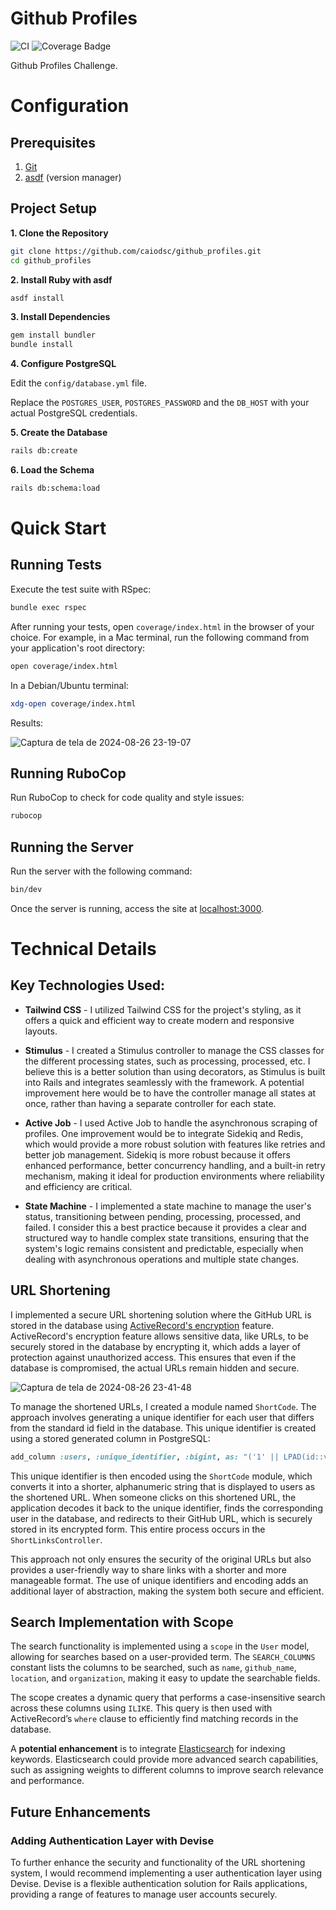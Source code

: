 # Github Profiles

![CI](https://github.com/caiodsc/github_profiles/actions/workflows/main.yml/badge.svg)
![Coverage Badge](https://img.shields.io/badge/Coverage-100%25-brightgreen)

Github Profiles Challenge.

# Configuration

## Prerequisites

1. [Git](https://git-scm.com/)
2. [asdf](https://asdf-vm.com/) (version manager)

## Project Setup

**1. Clone the Repository**

```bash
git clone https://github.com/caiodsc/github_profiles.git
cd github_profiles
```

**2. Install Ruby with asdf**

```bash
asdf install
```

**3. Install Dependencies**

```bash
gem install bundler
bundle install
```

**4. Configure PostgreSQL**

Edit the `config/database.yml` file.

Replace the `POSTGRES_USER`, `POSTGRES_PASSWORD` and the `DB_HOST` with your actual PostgreSQL credentials.

**5. Create the Database**

```bash
rails db:create
```

**6. Load the Schema**

```bash
rails db:schema:load
```

# Quick Start

## Running Tests

Execute the test suite with RSpec:

```bash
bundle exec rspec
```

After running your tests, open `coverage/index.html` in the browser of your choice. For example, in a Mac terminal, run the following command from your application's root directory:

```bash
open coverage/index.html
```

In a Debian/Ubuntu terminal:

```bash
xdg-open coverage/index.html
```
Results:

![Captura de tela de 2024-08-26 23-19-07](https://github.com/user-attachments/assets/43a83b7e-1ccc-48e0-9684-1fa839b98935)


## Running RuboCop

Run RuboCop to check for code quality and style issues:

```bash
rubocop
```

## Running the Server

Run the server with the following command:

```bash
bin/dev
```

Once the server is running, access the site at [localhost:3000](http://localhost:3000).

# Technical Details

## Key Technologies Used:

- **Tailwind CSS** - I utilized Tailwind CSS for the project's styling, as it offers a quick and efficient way to create modern and responsive layouts.

- **Stimulus** - I created a Stimulus controller to manage the CSS classes for the different processing states, such as processing, processed, etc. I believe this is a better solution than using decorators, as Stimulus is built into Rails and integrates seamlessly with the framework. A potential improvement here would be to have the controller manage all states at once, rather than having a separate controller for each state.

- **Active Job** - I used Active Job to handle the asynchronous scraping of profiles. One improvement would be to integrate Sidekiq and Redis, which would provide a more robust solution with features like retries and better job management. Sidekiq is more robust because it offers enhanced performance, better concurrency handling, and a built-in retry mechanism, making it ideal for production environments where reliability and efficiency are critical.

- **State Machine** - I implemented a state machine to manage the user's status, transitioning between pending, processing, processed, and failed. I consider this a best practice because it provides a clear and structured way to handle complex state transitions, ensuring that the system's logic remains consistent and predictable, especially when dealing with asynchronous operations and multiple state changes.

## URL Shortening

I implemented a secure URL shortening solution where the GitHub URL is stored in the database using [ActiveRecord's encryption](https://guides.rubyonrails.org/active_record_encryption.html) feature. ActiveRecord's encryption feature allows sensitive data, like URLs, to be securely stored in the database by encrypting it, which adds a layer of protection against unauthorized access. This ensures that even if the database is compromised, the actual URLs remain hidden and secure.

![Captura de tela de 2024-08-26 23-41-48](https://github.com/user-attachments/assets/bdb0daac-51d0-4c94-af44-4e944c19c471)


To manage the shortened URLs, I created a module named `ShortCode`. The approach involves generating a unique identifier for each user that differs from the standard id field in the database. This unique identifier is created using a stored generated column in PostgreSQL:

```ruby
add_column :users, :unique_identifier, :bigint, as: "('1' || LPAD(id::varchar, 5, '0') || '0')::bigint", stored: true
```

This unique identifier is then encoded using the `ShortCode` module, which converts it into a shorter, alphanumeric string that is displayed to users as the shortened URL. When someone clicks on this shortened URL, the application decodes it back to the unique identifier, finds the corresponding user in the database, and redirects to their GitHub URL, which is securely stored in its encrypted form. This entire process occurs in the `ShortLinksController`.

This approach not only ensures the security of the original URLs but also provides a user-friendly way to share links with a shorter and more manageable format. The use of unique identifiers and encoding adds an additional layer of abstraction, making the system both secure and efficient.

## Search Implementation with Scope

The search functionality is implemented using a `scope` in the `User` model, allowing for searches based on a user-provided term. The `SEARCH_COLUMNS` constant lists the columns to be searched, such as `name`, `github_name`, `location`, and `organization`, making it easy to update the searchable fields.

The scope creates a dynamic query that performs a case-insensitive search across these columns using `ILIKE`. This query is then used with ActiveRecord’s `where` clause to efficiently find matching records in the database.

A **potential enhancement** is to integrate [Elasticsearch](https://github.com/elastic/elasticsearch-rails) for indexing keywords. Elasticsearch could provide more advanced search capabilities, such as assigning weights to different columns to improve search relevance and performance.

## Future Enhancements

### Adding Authentication Layer with Devise

To further enhance the security and functionality of the URL shortening system, I would recommend implementing a user authentication layer using Devise. Devise is a flexible authentication solution for Rails applications, providing a range of features to manage user accounts securely.
